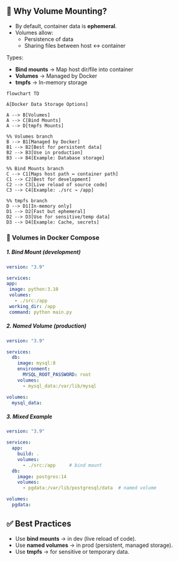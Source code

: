 

## 🔹 Why Volume Mounting?

- By default, container data is **ephemeral**.
- Volumes allow:
    - Persistence of data
    - Sharing files between host ↔ container

Types:
- **Bind mounts** → Map host dir/file into container
- **Volumes** → Managed by Docker
- **tmpfs** → In-memory storage


```mermaid
flowchart TD

A[Docker Data Storage Options]

A --> B[Volumes]
A --> C[Bind Mounts]
A --> D[tmpfs Mounts]

%% Volumes branch
B --> B1[Managed by Docker]
B1 --> B2[Best for persistent data]
B2 --> B3[Use in production]
B3 --> B4[Example: Database storage]

%% Bind Mounts branch
C --> C1[Maps host path ↔ container path]
C1 --> C2[Best for development]
C2 --> C3[Live reload of source code]
C3 --> C4[Example: ./src → /app]

%% tmpfs branch
D --> D1[In-memory only]
D1 --> D2[Fast but ephemeral]
D2 --> D3[Use for sensitive/temp data]
D3 --> D4[Example: Cache, secrets]

```



### 📌 Volumes in Docker Compose
##### 1. Bind Mount (development)

   ```yaml
version: "3.9"

services:
  app:
    image: python:3.10
    volumes:
      - ./src:/app
    working_dir: /app
    command: python main.py

```

##### 2. Named Volume (production)
```yaml
version: "3.9"

services:
  db:
    image: mysql:8
    environment:
      MYSQL_ROOT_PASSWORD: root
    volumes:
      - mysql_data:/var/lib/mysql

volumes:
  mysql_data:
```

##### 3. Mixed Example

```yaml
version: "3.9"

services:
  app:
    build: .
    volumes:
      - ./src:/app     # bind mount
  db:
    image: postgres:14
    volumes:
      - pgdata:/var/lib/postgresql/data  # named volume

volumes:
  pgdata:

```

## ✅ Best Practices

- Use **bind mounts** → in dev (live reload of code).
- Use **named volumes** → in prod (persistent, managed storage).
- Use **tmpfs** → for sensitive or temporary data.